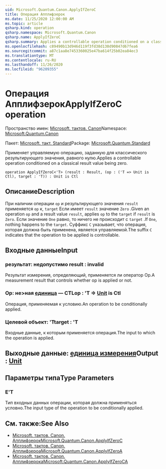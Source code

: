 ```yaml
---
uid: Microsoft.Quantum.Canon.ApplyIfZeroC
title: Операция Апплифзерок
ms.date: 11/25/2020 12:00:00 AM
ms.topic: article
qsharp.kind: operation
qsharp.namespace: Microsoft.Quantum.Canon
qsharp.name: ApplyIfZeroC
qsharp.summary: Applies a controllable operation conditioned on a classical result value being zero.
ms.openlocfilehash: c89490b13d946d119f3fd38d130d90847d67fea6
ms.sourcegitcommit: a87c1aa8e7453360025e47ba614f25b02ea84ec3
ms.translationtype: MT
ms.contentlocale: ru-RU
ms.lasthandoff: 11/26/2020
ms.locfileid: "96209355"
---
```

# <a name="applyifzeroc-operation"></a><span data-ttu-id="51879-102">Операция Апплифзерок</span><span class="sxs-lookup"><span data-stu-id="51879-102">ApplyIfZeroC operation</span></span>

<span data-ttu-id="51879-103">Пространство имен: [Microsoft. тактов. Canon](xref:Microsoft.Quantum.Canon)</span><span class="sxs-lookup"><span data-stu-id="51879-103">Namespace: [Microsoft.Quantum.Canon](xref:Microsoft.Quantum.Canon)</span></span>

<span data-ttu-id="51879-104">Пакет: [Microsoft. такт. Standard](https://nuget.org/packages/Microsoft.Quantum.Standard)</span><span class="sxs-lookup"><span data-stu-id="51879-104">Package: [Microsoft.Quantum.Standard](https://nuget.org/packages/Microsoft.Quantum.Standard)</span></span>


<span data-ttu-id="51879-105">Применяет управляемую операцию, заданную для классического результирующего значения, равного нулю.</span><span class="sxs-lookup"><span data-stu-id="51879-105">Applies a controllable operation conditioned on a classical result value being zero.</span></span>

```qsharp
operation ApplyIfZeroC<'T> (result : Result, (op : ('T => Unit is Ctl), target : 'T)) : Unit is Ctl
```


## <a name="description"></a><span data-ttu-id="51879-106">Описание</span><span class="sxs-lookup"><span data-stu-id="51879-106">Description</span></span>

<span data-ttu-id="51879-107">При наличии операции `op` и результирующего значения `result` применяется `op` к, `target` Если имеет `result` значение `Zero` .</span><span class="sxs-lookup"><span data-stu-id="51879-107">Given an operation `op` and a result value `result`, applies `op` to the `target` if `result` is `Zero`.</span></span> <span data-ttu-id="51879-108">Если значение `One` равно, то ничего не происходит с `target` .</span><span class="sxs-lookup"><span data-stu-id="51879-108">If `One`, nothing happens to the `target`.</span></span>
<span data-ttu-id="51879-109">Суффикс `C` указывает, что операция, которая должна быть применена, является управляемой.</span><span class="sxs-lookup"><span data-stu-id="51879-109">The suffix `C` indicates that the operation to be applied is controllable.</span></span>

## <a name="input"></a><span data-ttu-id="51879-110">Входные данные</span><span class="sxs-lookup"><span data-stu-id="51879-110">Input</span></span>

### <a name="result--__invalidresult__"></a><span data-ttu-id="51879-111">результат: __недопустимо <Result>__</span><span class="sxs-lookup"><span data-stu-id="51879-111">result : __invalid<Result>__</span></span>

<span data-ttu-id="51879-112">Результат измерения, определяющий, применяется ли оператор Op.</span><span class="sxs-lookup"><span data-stu-id="51879-112">A measurement result that controls whether op is applied or not.</span></span>


### <a name="op--t--unit--is-ctl"></a><span data-ttu-id="51879-113">Op: не>ная [единица](xref:microsoft.quantum.lang-ref.unit)  — CTL</span><span class="sxs-lookup"><span data-stu-id="51879-113">op : 'T => [Unit](xref:microsoft.quantum.lang-ref.unit)  is Ctl</span></span>

<span data-ttu-id="51879-114">Операция, применяемая к условию.</span><span class="sxs-lookup"><span data-stu-id="51879-114">An operation to be conditionally applied.</span></span>


### <a name="target--t"></a><span data-ttu-id="51879-115">Целевой объект: 'T</span><span class="sxs-lookup"><span data-stu-id="51879-115">target : 'T</span></span>

<span data-ttu-id="51879-116">Входные данные, к которым применяется операция.</span><span class="sxs-lookup"><span data-stu-id="51879-116">The input to which the operation is applied.</span></span>



## <a name="output--unit"></a><span data-ttu-id="51879-117">Выходные данные: [единица измерения](xref:microsoft.quantum.lang-ref.unit)</span><span class="sxs-lookup"><span data-stu-id="51879-117">Output : [Unit](xref:microsoft.quantum.lang-ref.unit)</span></span>



## <a name="type-parameters"></a><span data-ttu-id="51879-118">Параметры типа</span><span class="sxs-lookup"><span data-stu-id="51879-118">Type Parameters</span></span>

### <a name="t"></a><span data-ttu-id="51879-119">Е</span><span class="sxs-lookup"><span data-stu-id="51879-119">'T</span></span>

<span data-ttu-id="51879-120">Тип входных данных операции, которая должна применяться условно.</span><span class="sxs-lookup"><span data-stu-id="51879-120">The input type of the operation to be conditionally applied.</span></span>

## <a name="see-also"></a><span data-ttu-id="51879-121">См. также:</span><span class="sxs-lookup"><span data-stu-id="51879-121">See Also</span></span>

- [<span data-ttu-id="51879-122">Microsoft. тактов. Canon. Апплифзерок</span><span class="sxs-lookup"><span data-stu-id="51879-122">Microsoft.Quantum.Canon.ApplyIfZeroC</span></span>](xref:Microsoft.Quantum.Canon.ApplyIfZeroC)
- [<span data-ttu-id="51879-123">Microsoft. тактов. Canon. Апплифзероа</span><span class="sxs-lookup"><span data-stu-id="51879-123">Microsoft.Quantum.Canon.ApplyIfZeroA</span></span>](xref:Microsoft.Quantum.Canon.ApplyIfZeroA)
- [<span data-ttu-id="51879-124">Microsoft. тактов. Canon. Апплифзерока</span><span class="sxs-lookup"><span data-stu-id="51879-124">Microsoft.Quantum.Canon.ApplyIfZeroCA</span></span>](xref:Microsoft.Quantum.Canon.ApplyIfZeroCA)
